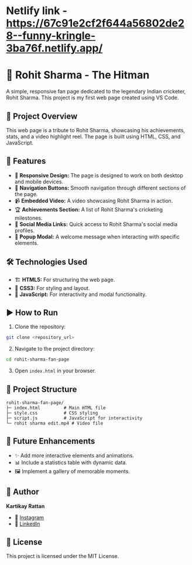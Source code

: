 # Netlify link - https://67c91e2cf2f644a56802de28--funny-kringle-3ba76f.netlify.app/

# 🏏 Rohit Sharma - The Hitman

A simple, responsive fan page dedicated to the legendary Indian cricketer, Rohit Sharma. This project is my first web page created using VS Code.

## 🌟 Project Overview
This web page is a tribute to Rohit Sharma, showcasing his achievements, stats, and a video highlight reel. The page is built using HTML, CSS, and JavaScript.

## 🚀 Features
- 🎨 **Responsive Design:** The page is designed to work on both desktop and mobile devices.
- 🧭 **Navigation Buttons:** Smooth navigation through different sections of the page.
- 📹 **Embedded Video:** A video showcasing Rohit Sharma in action.
- 🏆 **Achievements Section:** A list of Rohit Sharma's cricketing milestones.
- 🔗 **Social Media Links:** Quick access to Rohit Sharma's social media profiles.
- 💬 **Popup Modal:** A welcome message when interacting with specific elements.

## 🛠️ Technologies Used
- 🏗️ **HTML5:** For structuring the web page.
- 🎨 **CSS3:** For styling and layout.
- 🧠 **JavaScript:** For interactivity and modal functionality.

## ▶️ How to Run
1. Clone the repository:
```sh
git clone <repository_url>
```
2. Navigate to the project directory:
```sh
cd rohit-sharma-fan-page
```
3. Open `index.html` in your browser.

## 📁 Project Structure
```
rohit-sharma-fan-page/
├─ index.html         # Main HTML file
├─ style.css          # CSS styling
├─ script.js          # JavaScript for interactivity
└─ rohit sharma edit.mp4 # Video file
```

## 🚧 Future Enhancements
- ✨ Add more interactive elements and animations.
- 📊 Include a statistics table with dynamic data.
- 🖼️ Implement a gallery of memorable moments.

## 👤 Author
**Kartikay Rattan**
- 📸 [Instagram](https://www.instagram.com/_kartikay.rattan28/)
- 💼 [LinkedIn](https://in.linkedin.com/in/kartikay-rattan-10b071326)

## 📄 License
This project is licensed under the MIT License.

